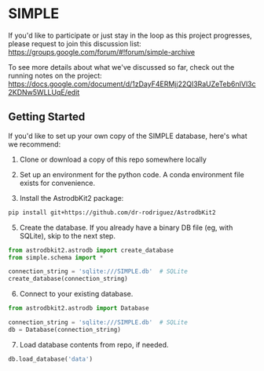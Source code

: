 # SIMPLE

If you'd like to participate or just stay in the loop as this project progresses, please request to join this discussion list:
https://groups.google.com/forum/#!forum/simple-archive

To see more details about what we've discussed so far, check out the running notes on the project: https://docs.google.com/document/d/1zDayF4ERMjj22QI3RaUZeTeb6nIVl3c2KDNw5WLLUqE/edit

## Getting Started

If you'd like to set up your own copy of the SIMPLE database, here's what we recommend:

1. Clone or download a copy of this repo somewhere locally

2. Set up an environment for the python code. 
A conda environment file exists for convenience.

3. Install the AstrodbKit2 package:

```bash
pip install git+https://github.com/dr-rodriguez/AstrodbKit2
```

5. Create the database. If you already have a binary DB file (eg, with SQLite), skip to the next step. 

```python
from astrodbkit2.astrodb import create_database
from simple.schema import *

connection_string = 'sqlite:///SIMPLE.db'  # SQLite
create_database(connection_string)
```

6. Connect to your existing database.

```python
from astrodbkit2.astrodb import Database

connection_string = 'sqlite:///SIMPLE.db'  # SQLite
db = Database(connection_string)
```

7. Load database contents from repo, if needed.

```python
db.load_database('data')
```
